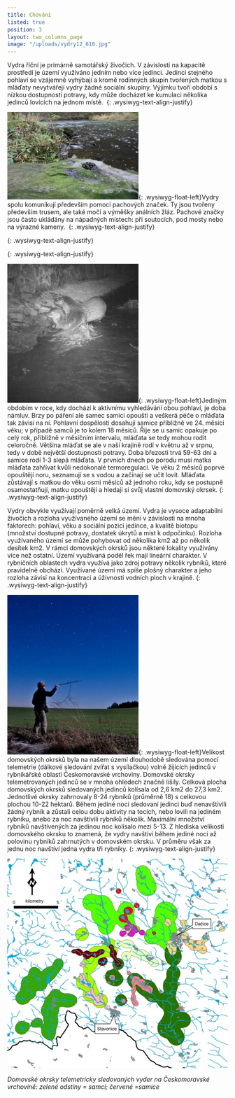 ```yaml
---
title: Chování
listed: true
position: 3
layout: two_columns_page
image: "/uploads/vydry12_610.jpg"
---
```

Vydra říční je primárně samotářský živočich. V závislosti na kapacitě
prostředí je území využíváno jedním nebo více jedinci. Jedinci stejného
pohlaví se vzájemně vyhýbají a kromě rodinných skupin tvořených matkou s
mláďaty nevytvářejí vydry žádné sociální skupiny. Výjimku tvoří období s
nízkou dostupností potravy, kdy může docházet ke kumulaci několika
jedinců lovících na jednom místě. 
{: .wysiwyg-text-align-justify}

![](/uploads/IMG_6402_300.JPG){: .wysiwyg-float-left}Vydry spolu
komunikují především pomocí pachových značek. Ty jsou tvořeny především
trusem, ale také močí a výměšky análních žláz. Pachové značky jsou často
ukládány na nápadných místech: při soutocích, pod mosty nebo na výrazné
kameny. 
{: .wysiwyg-text-align-justify}


{: .wysiwyg-text-align-justify}


{: .wysiwyg-text-align-justify}

![](/uploads/obrazek_3a_300.jpg){: .wysiwyg-float-left}Jediným obdobím v
roce, kdy dochází k aktivnímu vyhledávání obou pohlaví, je doba námluv.
Brzy po páření ale samec samici opouští a veškerá péče o mláďata tak
závisí na ní. Pohlavní dospělosti dosahují samice přibližně ve 24.
měsíci věku; v případě samců je to kolem 18 měsíců. Říje se u samic
opakuje po celý rok, přibližně v měsíčním intervalu, mláďata se tedy
mohou rodit celoročně. Většina mláďat se ale v naší krajině rodí v
květnu až v srpnu, tedy v době největší dostupnosti potravy. Doba
březosti trvá 59-63 dní a samice rodí 1-3 slepá mláďata. V prvních dnech
po porodu musí matka mláďata zahřívat kvůli nedokonalé termoregulaci. Ve
věku 2 měsíců poprvé opouštějí noru, seznamují se s vodou a začínají se
učit lovit. Mláďata zůstávají s matkou do věku osmi měsíců až jednoho
roku, kdy se postupně osamostatňují, matku opouštějí a hledají si svůj
vlastní domovský okrsek.
{: .wysiwyg-text-align-justify}

Vydry obvykle využívají poměrně velká území. Vydra je vysoce adaptabilní
živočich a rozloha využívaného území se mění v závislosti na mnoha
faktorech: pohlaví, věku a sociální pozici jedince, a kvalitě biotopu
(množství dostupné potravy, dostatek úkrytů a míst k odpočinku). Rozloha
využívaného území se může pohybovat od několika km2 až po několik
desítek km2. V rámci domovských okrsků jsou některé lokality využívány
více než ostatní. Území využívaná podél řek mají lineární charakter. V
rybničních oblastech vydra využívá jako zdroj potravy několik rybníků,
které pravidelně obchází. Využívané území má spíše plošný charakter a
jeho rozloha závisí na koncentraci a úživnosti vodních ploch v krajině.
{: .wysiwyg-text-align-justify}



![](/uploads/telem_300.JPG){: .wysiwyg-float-left}Velikost domovských
okrsků byla na našem území dlouhodobě sledována pomocí telemetrie
(dálkové sledování zvířat s vysílačkou) volně žijících jedinců v
rybníkářské oblasti Českomoravské vrchoviny. Domovské okrsky
telemetrovaných jedinců se v mnoha ohledech značně lišily. Celková
plocha domovských okrsků sledovaných jedinců kolísala od 2,6 km2 do 27,3
km2. Jednotlivé okrsky zahrnovaly 8-24 rybníků (průměrně 18) s celkovou
plochou 10-22 hektarů. Během jediné noci sledovaní jedinci buď
nenavštívili žádný rybník a zůstali celou dobu aktivity na tocích, nebo
lovili na jediném rybníku, anebo za noc navštívili rybníků několik.
Maximální množství rybníků navštívených za jedinou noc kolísalo mezi
5-13. Z hlediska velikosti domovského okrsku to znamená, že vydry
navštíví během jediné noci až polovinu rybníků zahrnutých v domovském
okrsku. V průměru však za jednu noc navštíví jedna vydra tři rybníky.
{: .wysiwyg-text-align-justify}

![](/uploads/obrazek_2_610.jpg)

*Domovské okrsky telemetricky sledovaných vyder na Českomoravské vrchovině: zelené odstíny = samci; červené =samice*
